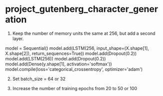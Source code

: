 # project_gutenberg_character_generation

1. Keep the number of memory units the same at 256, but add a second layer.

model = Sequential()
model.add(LSTM(256, input_shape=(X.shape[1], X.shape[2]), return_sequences=True))
model.add(Dropout(0.2))
model.add(LSTM(256))
model.add(Dropout(0.2))
model.add(Dense(y.shape[1], activation='softmax'))
model.compile(loss='categorical_crossentropy', optimizer='adam')

2. Set batch_size = 64 or 32

3. Increase the number of training epochs from 20 to 50 or 100
